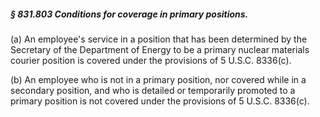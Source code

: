 ##### § 831.803 Conditions for coverage in primary positions. #####

(a) An employee's service in a position that has been determined by the Secretary of the Department of Energy to be a primary nuclear materials courier position is covered under the provisions of 5 U.S.C. 8336(c).

(b) An employee who is not in a primary position, nor covered while in a secondary position, and who is detailed or temporarily promoted to a primary position is not covered under the provisions of 5 U.S.C. 8336(c).